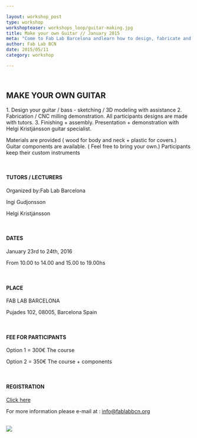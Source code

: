 ```yaml
---

layout: workshop_post
type: workshop
workshopteaser: workshops_loop/guitar-making.jpg
title: Make your own Guitar // January 2015
meta: "Come to Fab Lab Barcelona andlearn how to design, fabricate and personalize your own guitar."
author: Fab Lab BCN
date: 2015/05/11
category: workshop

---
```


<br>

<h2>MAKE YOUR OWN GUITAR</h2>
1. Design your guitar / bass - sketching / 3D modeling with assistance
2. Fabrication / CNC milling demonstration. All participants designs are made with tutors.
3. Finishing + assembly. Presentation + demonstration with Helgi Kristjánsson guitar specialist.


Materials are provided ( wood for body and neck + plastic for covers.)
Guitar components are available. ( Feel free to bring your own.)
Participants keep their custom instruments


<br>
<h4>TUTORS / LECTURERS</h4>
Organized by:Fab Lab Barcelona

Ingi Gudjonsson

Helgi Kristjánsson



<br>
<h4>DATES</h4>
January 23rd to 24th, 2016

From 10.00 to 14.00 and 15.00 to 19.00hs

<br>
<h4>PLACE</h4>
FAB LAB BARCELONA

Pujades 102, 
08005, Barcelona 
Spain

<br>
<h4>FEE FOR PARTICIPANTS</h4>
Option 1 = 300€
The course



Option 2 = 350€
The course + components


<br>
<h4>REGISTRATION </h4>
<a target="_blank" href="http://fablab.fikket.com/event/taller-de-guitar-making"><u>Click here</u></a> 

For more information please e-mail at :
info@fablabbcn.org



<br>

<img src="{{site.baseurl}}{{ site.url }}/img/workshops/workshops_loop/guitar-making.jpg">


